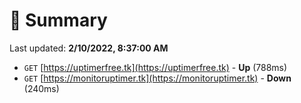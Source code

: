 # 📖 Summary
Last updated: **2/10/2022, 8:37:00 AM**

- `GET` [https://uptimerfree.tk](https://uptimerfree.tk) - **Up** (788ms)
- `GET` [https://monitoruptimer.tk](https://monitoruptimer.tk) - **Down** (240ms)
